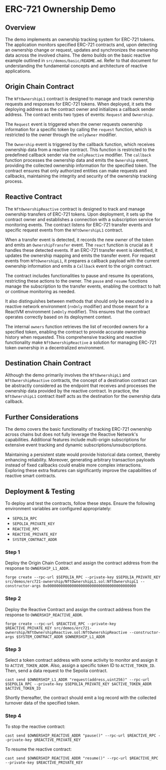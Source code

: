 # ERC-721 Ownership Demo

## Overview

The demo implements an ownership tracking system for ERC-721 tokens. The application monitors specified ERC-721 contracts and, upon detecting an ownership change or request, updates and synchronizes the ownership data across the involved chains. The demo builds on the basic reactive example outlined in `src/demos/basic/README.md`. Refer to that document for understanding the fundamental concepts and architecture of reactive applications.

## Origin Chain Contract

The `NftOwnershipL1` contract is designed to manage and track ownership requests and responses for ERC-721 tokens. When deployed, it sets the deploying address as the contract owner and initializes a callback sender address. The contract emits two types of events: `Request` and `Ownership`.

The `Request` event is triggered when the owner requests ownership information for a specific token by calling the `request` function, which is restricted to the owner through the `onlyOwner` modifier.

The `Ownership` event is triggered by the callback function, which receives ownership data from a reactive contract. This function is restricted to the predefined callback sender via the `onlyReactive` modifier. The `callback` function processes the ownership data and emits the `Ownership` event, providing the collected ownership information for the specified token. The contract ensures that only authorized entities can make requests and callbacks, maintaining the integrity and security of the ownership tracking process.

## Reactive Contract

The `NftOwnershipReactive` contract is designed to track and manage ownership transfers of ERC-721 tokens. Upon deployment, it sets up the contract owner and establishes a connection with a subscription service for monitoring events. The contract listens for ERC-721 transfer events and specific request events from the `NftOwnershipL1` contract.

When a transfer event is detected, it records the new owner of the token and emits an `OwnershipTransfer` event. The `react` function is crucial as it handles these detected events. If an ERC-721 transfer event is identified, it updates the ownership mapping and emits the transfer event. For request events from `NftOwnershipL1`, it prepares a callback payload with the current ownership information and emits a `Callback` event to the origin contract.

The contract includes functionalities to pause and resume its operations, restricting these actions to the owner. The `pause` and `resume` functions manage the subscription to the transfer events, enabling the contract to halt or continue monitoring as needed.

It also distinguishes between methods that should only be executed in a reactive network environment (`rnOnly` modifier) and those meant for a ReactVM environment (`vmOnly` modifier). This ensures that the contract operates correctly based on its deployment context.

The internal `owners` function retrieves the list of recorded owners for a specified token, enabling the contract to provide accurate ownership history when requested. This comprehensive tracking and reactive functionality make `NftOwnershipReactive` a solution for managing ERC-721 token ownership in a decentralized environment.

## Destination Chain Contract

Although the demo primarily involves the `NftOwnershipL1` and `NftOwnershipReactive` contracts, the concept of a destination contract can be abstractly considered as the endpoint that receives and processes the ownership data provided by the reactive contract. In practice, the `NftOwnershipL1` contract itself acts as the destination for the ownership data callback.

## Further Considerations

The demo covers the basic functionality of tracking ERC-721 ownership across chains but does not fully leverage the Reactive Network's capabilities. Additional features include multi-origin subscriptions for extensive event tracking and dynamic subscriptions/unsubscriptions.

Maintaining a persistent state would provide historical data context, thereby enhancing reliability. Moreover, generating arbitrary transaction payloads instead of fixed callbacks could enable more complex interactions. Exploring these extra features can significantly improve the capabilities of reactive smart contracts.

## Deployment & Testing

To deploy and test the contracts, follow these steps. Ensure the following environment variables are configured appropriately:

* `SEPOLIA_RPC`
* `SEPOLIA_PRIVATE_KEY`
* `REACTIVE_RPC`
* `REACTIVE_PRIVATE_KEY`
* `SYSTEM_CONTRACT_ADDR`

### Step 1

Deploy the Origin Chain Contract and assign the contract address from the response to `OWNERSHIP_L1_ADDR`.

```
forge create --rpc-url $SEPOLIA_RPC --private-key $SEPOLIA_PRIVATE_KEY src/demos/erc721-ownership/NftOwnershipL1.sol:NftOwnershipL1 --constructor-args 0x0000000000000000000000000000000000000000
```

### Step 2

Deploy the Reactive Contract and assign the contract address from the response to `OWNERSHIP_REACTIVE_ADDR`.

```
forge create --rpc-url $REACTIVE_RPC --private-key $REACTIVE_PRIVATE_KEY src/demos/erc721-ownership/NftOwnershipReactive.sol:NftOwnershipReactive --constructor-args $SYSTEM_CONTRACT_ADDR $OWNERSHIP_L1_ADDR
```

### Step 3

Select a token contract address with some activity to monitor and assign it to `ACTIVE_TOKEN_ADDR`. Also, assign a specific token ID to `ACTIVE_TOKEN_ID`. Then, send a data request to the Sepolia contract.

```
cast send $OWNERSHIP_L1_ADDR "request(address,uint256)" --rpc-url $SEPOLIA_RPC --private-key $SEPOLIA_PRIVATE_KEY $ACTIVE_TOKEN_ADDR $ACTIVE_TOKEN_ID
```

Shortly thereafter, the contract should emit a log record with the collected turnover data of the specified token.

### Step 4

To stop the reactive contract:

```
cast send $OWNERSHIP_REACTIVE_ADDR "pause()" --rpc-url $REACTIVE_RPC --private-key $REACTIVE_PRIVATE_KEY
```

To resume the reactive contract:

```
cast send $OWNERSHIP_REACTIVE_ADDR "resume()" --rpc-url $REACTIVE_RPC --private-key $REACTIVE_PRIVATE_KEY
```
